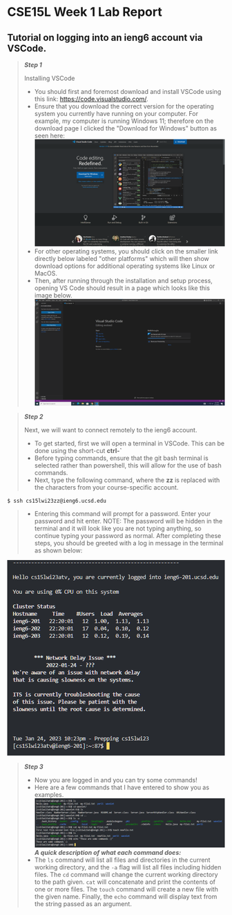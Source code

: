 # CSE15L Week 1 Lab Report
## Tutorial on logging into an ieng6 account via VSCode.
> ***Step 1***
> 
> Installing VSCode
> * You should first and foremost download and install VSCode using this link: https://code.visualstudio.com/. 
> * Ensure that you download the correct version for the operating system you currently have running on your computer. For example, my computer is running Windows 11; therefore on the download page I clicked the "Download for Windows" button as seen here:
![Image](images/vswin.png)
> * For other operating systems, you should click on the smaller link directly below labeled "other platforms" which will then show download options for additional operating systems like Linux or MacOS.
> * Then, after running through the installation and setup process, opening VS Code should result in a page which looks like this image below.
![Image](images/vscode.png)

> ***Step 2***
> 
> Next, we will want to connect remotely to the ieng6 account.
> * To get started, first we will open a terminal in VSCode. This can be done using the short-cut **ctrl-\`**
> * Before typing commands, ensure that the git bash terminal is selected rather than powershell, this will allow for the use of bash commands.
> * Next, type the following command, where the **zz** is replaced with the characters from your course-specific account.
```
$ ssh cs15lwi23zz@ieng6.ucsd.edu
```
> * Entering this command will prompt for a password. Enter your password and hit enter.
> NOTE: The password will be hidden in the terminal and it will look like you are not typing anything, so continue typing your password as normal.
> After completing these steps, you should be greeted with a log in message in the terminal as shown below:

![Image](images/lgdin.png)

> ***Step 3***
> * Now you are logged in and you can try some commands!
> * Here are a few commands that I have entered to show you as examples.
![Image](images/cmdeez.png)
> ***A quick description of what each command does:***
> * The ```ls``` command will list all files and directories in the current working directory, and the ```-a``` flag will list all files including hidden files. The ```cd``` command will change the current working directory to the path given. ```cat``` will concatenate and print the contents of one or more files. The ```touch``` command will create a new file with the given name. Finally, the ```echo``` command will display text from the string passed as an argument.


